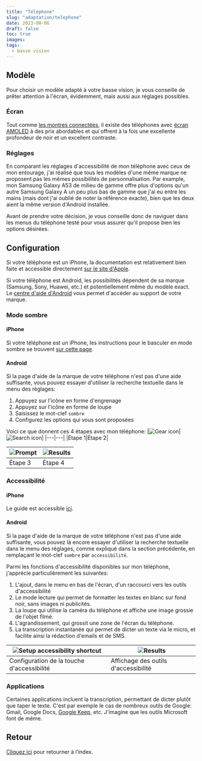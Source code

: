 ```yaml
---
title: "Téléphone"
slug: "adaptation/telephone"
date: 2023-08-06
draft: false
toc: true
images:
tags:
  - basse vision
---
```


## Modèle
Pour choisir un modèle adapté à votre basse vision, je vous conseille de prêter attention à l'écran, évidemment, mais aussi aux réglages possibles.
### Écran
Tout comme [les montres connectées](../montre), il existe des téléphones avec [écran AMOLED](https://fr.wikipedia.org/wiki/Diode_%C3%A9lectroluminescente_organique#Avantages) à des prix abordables et qui offrent à la fois une excellente profondeur de noir et un excellent contraste.
### Réglages
En comparant les réglages d'accessibilité de mon téléphone avec ceux de mon entourage, j'ai réalisé que tous les modèles d'une même marque ne proposent pas les mêmes possibilités de personnalisation. Par example, mon Samsung Galaxy A53 de milieu de gamme offre plus d'options qu'un autre Samsung Galaxy A un peu plus bas de gamme que j'ai eu entre les mains (mais dont j'ai oublié de noter la référence exacte), bien que les deux aient la même version d'Android installée.

Avant de prendre votre décision, je vous conseille donc de naviguer dans les menus du téléphone testé pour vous assurer qu'il propose bien les options désirées.

## Configuration
Si votre téléphone est un iPhone, la documentation est relativement bien faite et accessible directement [sur le site d'Apple](https://support.apple.com/fr-ch/guide/iphone/welcome/ios).

Si votre téléphone est Android, les possibilités dépendent de sa marque (Samsung, Sony, Huawei, etc.) et potentiellement même du modèle exact. Le [centre d'aide d'Android](https://support.google.com/android/?hl=fr) vous permet d'accéder au support de votre marque. 

### Mode sombre
#### iPhone
Si votre téléphone est un iPhone, les instructions pour le basculer en mode sombre se trouvent [sur cette page](https://support.apple.com/fr-ch/HT210332).
#### Android
Si la page d'aide de la marque de votre téléphone n'est pas d'une aide suffisante, vous pouvez essayer d'utiliser la recherche textuelle dans le menu des réglages:
1. Appuyez sur l'icône en forme d'engrenage
1. Appuyez sur l'icône en forme de loupe
1. Saisissez le mot-clef `sombre`
1. Configurez les options qui vous sont proposées

Voici ce que donnent ces 4 étapes avec mon téléphone:
|![Gear icon](/vision/phone-fr-settings-icon.png)|![Search icon](/vision/phone-fr-search-icon.png)|
|---|---|
|Étape 1|Étape 2|

|![Prompt](/vision/phone-fr-search-prompt.png)|![Results](/vision/phone-fr-search-results.png)|
|---|---|
|Étape 3|Étape 4|


### Accessibilité
#### iPhone
Le guide est accessible [ici](https://support.apple.com/fr-ch/guide/iphone/iph3e2e4367/ios).

#### Android
Si la page d'aide de la marque de votre téléphone n'est pas d'une aide suffisante, vous pouvez là encore essayer d'utiliser la recherche textuelle dans le menu des réglages, comme expliqué dans la section précédente, en remplaçant le mot-clef `sombre` par `accessibilité`.

Parmi les fonctions d'accessibilité disponibles sur mon téléphone, j'apprécie particulièrement les suivantes:
1. L'ajout, dans le menu en bas de l'écran, d'un raccourci vers les outils d'accessibilité
1. Le mode lecture qui permet de formatter les textes en blanc sur fond noir, sans images ni publicités.
1. La loupe qui utilise la caméra du téléphone et affiche une image grossie de l'objet filmé.
1. L'agrandissement, qui grossit une zone de l'écran du téléphone.
1. La transcription instantanée qui permet de dicter un texte via le micro, et facilite ainsi la rédaction d'emails et de SMS.

|![Setup accessibility shortcut](/vision/phone-fr-accessibility-shortcut.png)|![Results](/vision/phone-fr-accessibility-apps.png)|
|---|---|
|Configuration de la touche d'accessibilité|Affichage des outils d'accessibilité|

### Applications
Certaines applications incluent la transcription, permettant de dicter plutôt que taper le texte. C'est par exemple le cas de nombreux outils de Google: Gmail, Google Docs, [Google Keep](https://keep.google.com/), etc. J'imagine que les outils Microsoft font de même.

## Retour
[Cliquez ici](..) pour retourner à l’index.

